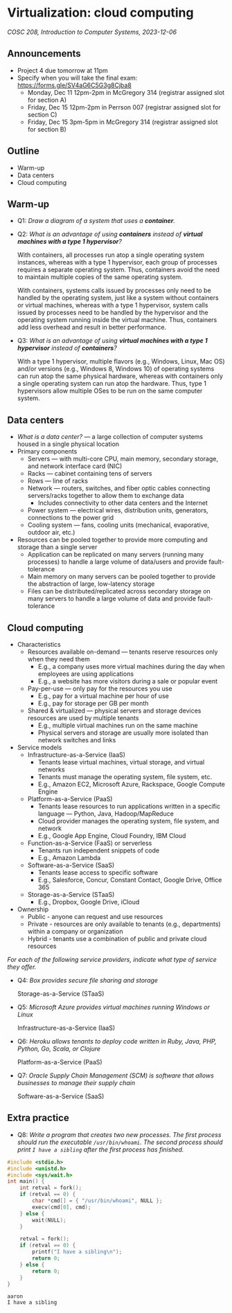 # Virtualization: cloud computing
_COSC 208, Introduction to Computer Systems, 2023-12-06_

## Announcements
* Project 4 due tomorrow at 11pm
* Specify when you will take the final exam: https://forms.gle/SV4aG6C5G3g8Cjba8
    * Monday, Dec 11 12pm-2pm in McGregory 314 (registrar assigned slot for section A)
    * Friday, Dec 15 12pm-2pm in Perrson 007 (registrar assigned slot for section C)
    * Friday, Dec 15 3pm-5pm in McGregory 314 (registrar assigned slot for section B)

## Outline
* Warm-up
* Data centers
* Cloud computing

## Warm-up

* Q1: _Draw a diagram of a system that uses a **container**._

* Q2: _What is an advantage of using **containers** instead of **virtual machines with a type 1 hypervisor**?_

    With containers, all processes run atop a single operating system instances, whereas with a type 1 hypervisor, each group of processes requires a separate operating system. Thus, containers avoid the need to maintain multiple copies of the same operating system.

    With containers, systems calls issued by processes only need to be handled by the operating system, just like a system without containers or virtual machines, whereas with a type 1 hypervisor, system calls issued by processes need to be handled by the hypervisor and the operating system running inside the virtual machine. Thus, containers add less overhead and result in better performance.

* Q3: _What is an advantage of using **virtual machines with a type 1 hypervisor** instead of **containers**?_

    With a type 1 hypervisor, multiple flavors (e.g., Windows, Linux, Mac OS) and/or versions (e.g., Windows 8, Windows 10) of operating systems can run atop the same physical hardware, whereas with containers only a single operating system can run atop the hardware. Thus, type 1 hypervisors allow multiple OSes to be run on the same computer system.

## Data centers

* _What is a data center?_ — a large collection of computer systems housed in a single physical location
* Primary components
    * Servers — with multi-core CPU, main memory, secondary storage, and network interface card (NIC)
    * Racks — cabinet containing tens of servers
    * Rows — line of racks
    * Network — routers, switches, and fiber optic cables connecting servers/racks together to allow them to exchange data
        * Includes connectivity to other data centers and the Internet
    * Power system — electrical wires, distribution units, generators, connections to the power grid
    * Cooling system — fans, cooling units (mechanical, evaporative, outdoor air, etc.)
* Resources can be pooled together to provide more computing and storage than a single server
    * Application can be replicated on many servers (running many processes) to handle a large volume of data/users and provide fault-tolerance
    * Main memory on many servers can be pooled together to provide the abstraction of large, low-latency storage
    * Files can be distributed/replicated across secondary storage on many servers to handle a large volume of data and provide fault-tolerance

## Cloud computing

* Characteristics
    * Resources available on-demand — tenants reserve resources only when they need them
        * E.g., a company uses more virtual machines during the day when employees are using applications
        * E.g., a website has more visitors during a sale or popular event
    * Pay-per-use — only pay for the resources you use
        * E.g., pay for a virtual machine per hour of use
        * E.g., pay for storage per GB per month
    * Shared & virtualized — physical servers and storage devices resources are used by multiple tenants
        * E.g., multiple virtual machines run on the same machine
        * Physical servers and storage are usually more isolated than network switches and links
* Service models
    * Infrastructure-as-a-Service (IaaS)
        * Tenants lease virtual machines, virtual storage, and virtual networks
        * Tenants must manage the operating system, file system, etc.
        * E.g., Amazon EC2, Microsoft Azure, Rackspace, Google Compute Engine
    * Platform-as-a-Service (PaaS)
        * Tenants lease resources to run applications written in a specific language — Python, Java, Hadoop/MapReduce
        * Cloud provider manages the operating system, file system, and network
        * E.g., Google App Engine, Cloud Foundry, IBM Cloud
    * Function-as-a-Service (FaaS) or serverless
        * Tenants run independent snippets of code
        * E.g., Amazon Lambda
    * Software-as-a-Service (SaaS)
        * Tenants lease access to specific software
        * E.g., Salesforce, Concur, Constant Contact, Google Drive, Office 365
    * Storage-as-a-Service (STaaS)
        * E.g., Dropbox, Google Drive, iCloud
* Ownership
    * Public - anyone can request and use resources
    * Private - resources are only available to tenants (e.g., departments) within a company or organization
    * Hybrid - tenants use a combination of public and private cloud resources

_For each of the following service providers, indicate what type of service they offer._

* Q4: _Box provides secure file sharing and storage_

    Storage-as-a-Service (STaaS)

* Q5: _Microsoft Azure provides virtual machines running Windows or Linux_

    Infrastructure-as-a-Service (IaaS)

* Q6: _Heroku allows tenants to deploy code written in Ruby, Java, PHP, Python, Go, Scala, or Clojure_

    Platform-as-a-Service (PaaS)

* Q7: _Oracle Supply Chain Management (SCM) is software that allows businesses to manage their supply chain_

    Software-as-a-Service (SaaS)

## Extra practice

* Q8: _Write a program that creates two new processes. The first process should run the executable `/usr/bin/whoami`. The second process should print `I have a sibling` after the first process has finished._


```c
#include <stdio.h>
#include <unistd.h>
#include <sys/wait.h>
int main() {
    int retval = fork();
    if (retval == 0) {
        char *cmd[] = { "/usr/bin/whoami", NULL };
        execv(cmd[0], cmd);
    } else {
        wait(NULL); 
    }

    retval = fork();
    if (retval == 0) {
        printf("I have a sibling\n");
        return 0;
    } else {
        return 0;
    }
}
```

    aaron
    I have a sibling

